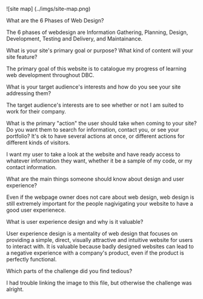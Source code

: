 ![site map] (../imgs/site-map.png)


What are the 6 Phases of Web Design?

The 6 phases of webdesign are Information Gathering, Planning, Design, Development, Testing and Delivery, and Maintainance.

What is your site's primary goal or purpose? What kind of content will your site feature?

The primary goal of this website is to catalogue my progress of learning web development throughout DBC.

What is your target audience's interests and how do you see your site addressing them?

The target audience's interests are to see whether or not I am suited to work for their company.

What is the primary "action" the user should take when coming to your site? Do you want them to search for information, contact you, or see your portfolio? It's ok to have several actions at once, or different actions for different kinds of visitors.

I want my user to take a look at the website and have ready access to whatever information they want, whether it be a sample of my code, or my contact information.

What are the main things someone should know about design and user experience?

Even if the webpage owner does not care about web design, web design is still extremely important for the people nagivigating your website to have a good user experienece.

What is user experience design and why is it valuable? 

User experience design is a mentality of web design that focuses on providing a simple, direct, visually attractive and intuitive website for users to interact with. It is valuable because badly designed websites can lead to a negative experience with a company's product, even if the product is perfectly functional.

Which parts of the challenge did you find tedious?

I had trouble linking the image to this file, but otherwise the challenge was alright.